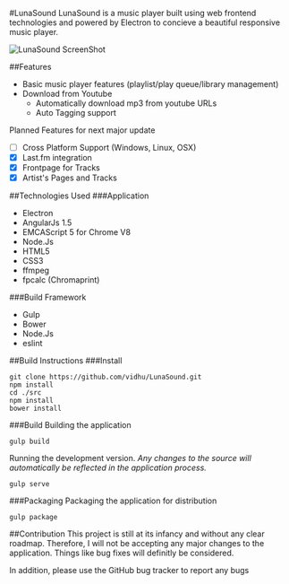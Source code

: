 #LunaSound
LunaSound is a music player built using web frontend technologies and powered
by Electron to concieve a beautiful responsive music player.

![LunaSound ScreenShot](http://i.imgur.com/ySbqmUS.png)

##Features
* Basic music player features (playlist/play queue/library management)
* Download from Youtube
  - Automatically download mp3 from youtube URLs
  - Auto Tagging support

Planned Features for next major update
- [ ] Cross Platform Support (Windows, Linux, OSX)
- [x] Last.fm integration
- [x] Frontpage for Tracks
- [x] Artist's Pages and Tracks

##Technologies Used
###Application
* Electron
* AngularJs 1.5
* EMCAScript 5 for Chrome V8
* Node.Js
* HTML5
* CSS3
* ffmpeg
* fpcalc (Chromaprint)

###Build Framework
* Gulp
* Bower
* Node.Js
* eslint

##Build Instructions
###Install

    git clone https://github.com/vidhu/LunaSound.git
    npm install
    cd ./src
    npm install
    bower install

###Build
Building the application

    gulp build

Running the development version. *Any changes to the source will automatically be
reflected in the application process.*

    gulp serve

###Packaging
Packaging the application for distribution

    gulp package

##Contribution
This project is still at its infancy and without any clear roadmap. Therefore,
I will not be accepting any major changes to the application. Things like bug fixes
will definitly be considered.

In addition, please use the GitHub bug tracker to report any bugs

